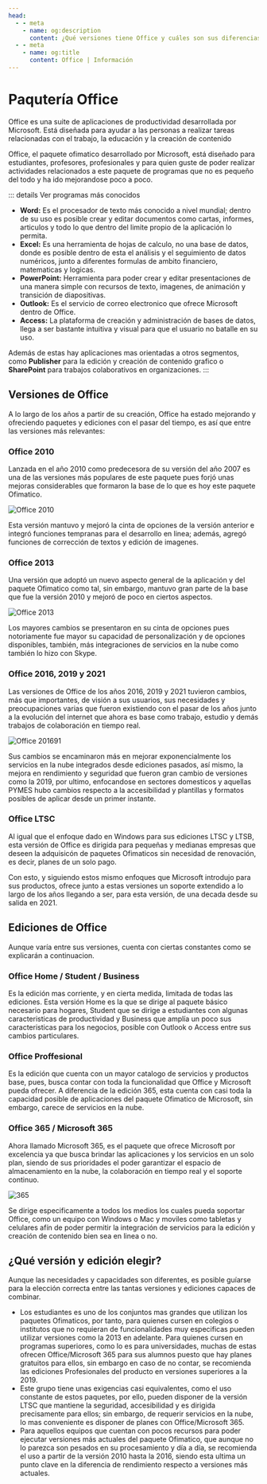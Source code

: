 ```yaml
---
head:
  - - meta
    - name: og:description
      content: ¿Qué versiones tiene Office y cuáles son sus diferencias?
  - - meta
    - name: og:title
      content: Office | Información
---
```


# Paqutería Office

Office es una suite de aplicaciones de productividad desarrollada por Microsoft. Está diseñada para ayudar a las personas a realizar tareas relacionadas con el trabajo, la educación y la creación de contenido

Office, el paquete ofimatico desarrollado por Microsoft, está diseñado para estudiantes, profesores, profesionales y para quien guste de poder realizar actividades relacionados a este paquete de programas que no es pequeño del todo y ha ido mejorandose poco a poco.

::: details Ver programas más conocidos
* **Word:** Es el procesador de texto más conocido a nivel mundial; dentro de su uso es posible crear y editar documentos como cartas, informes, articulos y todo lo que dentro del limite propio de la aplicación lo permita.
* **Excel:** Es una herramienta de hojas de calculo, no una base de datos, donde es posible dentro de esta el análisis y el seguimiento de datos numéricos, junto a diferentes formulas de ambito financiero, matematicas y logicas.
* **PowerPoint:** Herramienta para poder crear y editar presentaciones de una manera simple con recursos de texto, imagenes, de animación y transición de diapositivas.
* **Outlook:** Es el servicio de correo electronico que ofrece Microsoft dentro de Office.
* **Access:** La plataforma de creación y administración de bases de datos, llega a ser bastante intuitiva y visual para que el usuario no batalle en su uso.

Además de estas hay aplicaciones mas orientadas a otros segmentos, como **Publisher** para la edición y creación de contenido grafico o **SharePoint** para trabajos colaborativos en organizaciones.
:::

## Versiones de Office
A lo largo de los años a partir de su creación, Office ha estado mejorando y ofreciendo paquetes y ediciones con el pasar del tiempo, es así que entre las versiones más relevantes:

### Office 2010
Lanzada en el año 2010 como predecesora de su versión del año 2007 es una de las versiones más populares de este paquete pues forjó unas mejoras considerables que formaron la base de lo que es hoy este paquete Ofimatico.

![Office 2010](/assets/Informacion/office/2010.png)

Esta versión mantuvo y mejoró la cinta de opciones de la versión anterior e integró funciones tempranas para el desarrollo en linea; además, agregó funciones de corrección de textos y edición de imagenes.

### Office 2013
Una versión que adoptó un nuevo aspecto general de la aplicación y del paquete Ofimatico como tal, sin embargo, mantuvo gran parte de la base que fue la versión 2010 y mejoró de poco en ciertos aspectos.

![Office 2013](/assets/Informacion/office/2013.png)

Los mayores cambios se presentaron en su cinta de opciones pues notoriamente fue mayor su capacidad de personalización y de opciones disponibles, también, más integraciones de servicios en la nube como también lo hizo con Skype.

### Office 2016, 2019 y 2021
Las versiones de Office de los años 2016, 2019 y 2021 tuvieron cambios, más que importantes, de visión a sus usuarios, sus necesidades y preocupaciones varias que fueron existiendo con el pasar de los años junto a la evolución del internet que ahora es base como trabajo, estudio y demás trabajos de colaboración en tiempo real.

![Office 201691](/assets/Informacion/office/2019.png)

Sus cambios se encaminaron más en mejorar exponencialmente los servicios en la nube integrados desde ediciones pasados, así mismo, la mejora en rendimiento y seguridad que fueron gran cambio de versiones como la 2019, por ultimo, enfocandose en sectores domesticos y aquellas PYMES hubo cambios respecto a la accesibilidad y plantillas y formatos posibles de aplicar desde un primer instante.

### Office LTSC
Al igual que el enfoque dado en Windows para sus ediciones LTSC y LTSB, esta versión de Office es dirigida para pequeñas y medianas empresas que deseen la adquisicón de paquetes Ofimaticos sin necesidad de renovación, es decir, planes de un solo pago.

Con esto, y siguiendo estos mismo enfoques que Microsoft introdujo para sus productos, ofrece junto a estas versiones un soporte extendido a lo largo de los años llegando a ser, para esta versión, de una decada desde su salida en 2021.


## Ediciones de Office
Aunque varía entre sus versiones, cuenta con ciertas constantes como se explicarán a continuacion.

### Office Home / Student / Business
Es la edición mas corriente, y en cierta medida, limitada de todas las ediciones. Esta versión Home es la que se dirige al paquete básico necesario para hogares, Student que se dirige a estudiantes con algunas caracteristicas de productividad y Business que amplía un poco sus caracteristicas para los negocios, posible con Outlook o Access entre sus cambios particulares.

### Office Proffesional
Es la edición que cuenta con un mayor catalogo de servicios y productos base, pues, busca contar con toda la funcionalidad que Office y Microsoft pueda ofrecer. A diferencia de la edición 365, esta cuenta con casi toda la capacidad posible de aplicaciones del paquete Ofimatico de Microsoft, sin embargo, carece de servicios en la nube.

### Office 365 / Microsoft 365
Ahora llamado Microsoft 365, es el paquete que ofrece Microsoft por excelencia ya que busca brindar las aplicaciones y los servicios en un solo plan, siendo de sus prioridades el poder garantizar el espacio de almacenamiento en la nube, la colaboración en tiempo real y el soporte continuo.

![365](https://cdn-dynmedia-1.microsoft.com/is/image/microsoftcorp/Blade001_Area_Heading-VP5_Desktop_1920x720?resMode=sharp2&op_usm=1.5,0.65,15,0&wid=1920&qlt=75&fit=constrain)

Se dirige especificamente a todos los medios los cuales pueda soportar Office, como un equipo con Windows o Mac y moviles como tabletas y celulares afín de poder permitir la integración de servicios para la edición y creación de contenido bien sea en linea o no.

## ¿Qué versión y edición elegir?
Aunque las necesidades y capacidades son diferentes, es posible guíarse para la elección correcta entre las tantas versiones y ediciones capaces de combinar.

* <Badge type="tip" text="Estudiantes" /> Los estudiantes es uno de los conjuntos mas grandes que utilizan los paquetes Ofimaticos, por tanto, para quienes cursen en colegios o institutos que no requieran de funcionalidades muy especificas pueden utilizar versiones como la 2013 en adelante. Para quienes cursen en programas superiores, como lo es para universidades, muchas de estas ofrecen Office/Microsoft 365 para sus alumnos puesto que hay planes gratuitos para ellos, sin embargo en caso de no contar, se recomienda las ediciones Profesionales del producto en versiones superiores a la 2019.
* <Badge type="warning" text="Empresas, negocios o espacios informaticos" /> Este grupo tiene unas exigencias casi equivalentes, como el uso constante de estos paquetes, por ello, pueden disponer de la versión LTSC que mantiene la seguridad, accesibilidad y es dirigida precisamente para ellos; sin embargo, de requerir servicios en la nube, lo mas conveniente es disponer de planes con Office/Microsoft 365.
* <Badge type="danger" text="Equipos de bajo rendimiento" /> Para aquellos equipos que cuentan con pocos recursos para poder ejecutar versiones más actuales del paquete Ofimatico, que aunque no lo parezca son pesados en su procesamiento y día a día, se recomienda el uso a partir de la versión 2010 hasta la 2016, siendo esta ultima un punto clave en la diferencia de rendimiento respecto a versiones más actuales.